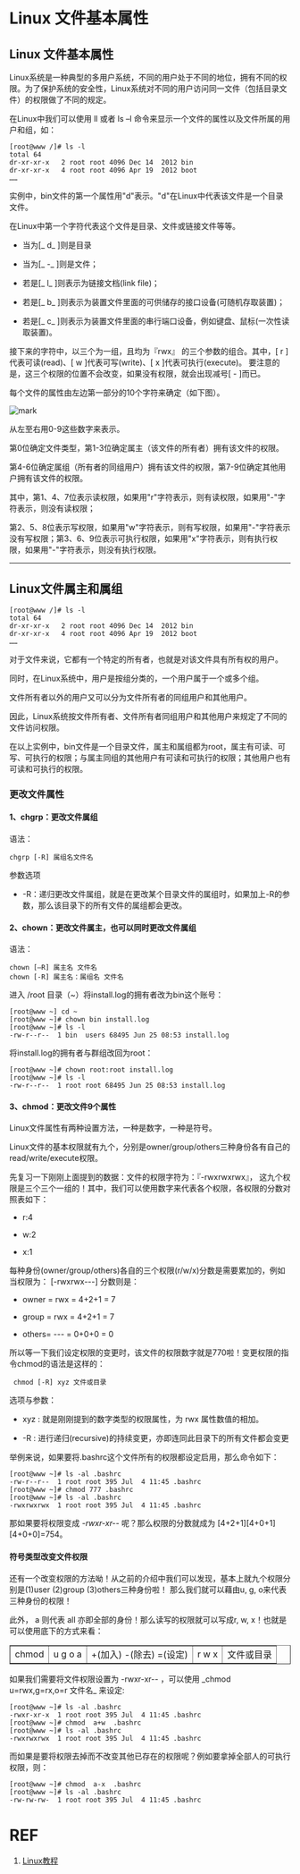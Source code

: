 # Linux 文件基本属性




## Linux 文件基本属性


Linux系统是一种典型的多用户系统，不同的用户处于不同的地位，拥有不同的权限。为了保护系统的安全性，Linux系统对不同的用户访问同一文件（包括目录文件）的权限做了不同的规定。

在Linux中我们可以使用 ll 或者 ls –l 命令来显示一个文件的属性以及文件所属的用户和组，如：


    [root@www /]# ls -l
    total 64
    dr-xr-xr-x   2 root root 4096 Dec 14  2012 bin
    dr-xr-xr-x   4 root root 4096 Apr 19  2012 boot
    ……



实例中，bin文件的第一个属性用"d"表示。"d"在Linux中代表该文件是一个目录文件。

在Linux中第一个字符代表这个文件是目录、文件或链接文件等等。




  * 当为[_ d_ ]则是目录


  * 当为[_ -_ ]则是文件；


  * 若是[_ l_ ]则表示为链接文档(link file)；


  * 若是[_ b_ ]则表示为装置文件里面的可供储存的接口设备(可随机存取装置)；


  * 若是[_ c_ ]则表示为装置文件里面的串行端口设备，例如键盘、鼠标(一次性读取装置)。


接下来的字符中，以三个为一组，且均为『rwx』 的三个参数的组合。其中，[ r ]代表可读(read)、[ w ]代表可写(write)、[ x ]代表可执行(execute)。 要注意的是，这三个权限的位置不会改变，如果没有权限，就会出现减号[ - ]而已。

每个文件的属性由左边第一部分的10个字符来确定（如下图）。


![mark](http://pacdb2bfr.bkt.clouddn.com/blog/image/180727/KiJgbADjc0.png?imageslim)

从左至右用0-9这些数字来表示。

第0位确定文件类型，第1-3位确定属主（该文件的所有者）拥有该文件的权限。

第4-6位确定属组（所有者的同组用户）拥有该文件的权限，第7-9位确定其他用户拥有该文件的权限。

其中，第1、4、7位表示读权限，如果用"r"字符表示，则有读权限，如果用"-"字符表示，则没有读权限；

第2、5、8位表示写权限，如果用"w"字符表示，则有写权限，如果用"-"字符表示没有写权限；第3、6、9位表示可执行权限，如果用"x"字符表示，则有执行权限，如果用"-"字符表示，则没有执行权限。



* * *





## Linux文件属主和属组




    [root@www /]# ls -l
    total 64
    dr-xr-xr-x   2 root root 4096 Dec 14  2012 bin
    dr-xr-xr-x   4 root root 4096 Apr 19  2012 boot
    ……



对于文件来说，它都有一个特定的所有者，也就是对该文件具有所有权的用户。

同时，在Linux系统中，用户是按组分类的，一个用户属于一个或多个组。

文件所有者以外的用户又可以分为文件所有者的同组用户和其他用户。

因此，Linux系统按文件所有者、文件所有者同组用户和其他用户来规定了不同的文件访问权限。

在以上实例中，bin文件是一个目录文件，属主和属组都为root，属主有可读、可写、可执行的权限；与属主同组的其他用户有可读和可执行的权限；其他用户也有可读和可执行的权限。


### 更改文件属性




#### 1、chgrp：更改文件属组


语法：


    chgrp [-R] 属组名文件名



参数选项




  * -R：递归更改文件属组，就是在更改某个目录文件的属组时，如果加上-R的参数，那么该目录下的所有文件的属组都会更改。




#### 2、chown：更改文件属主，也可以同时更改文件属组


语法：


    chown [–R] 属主名 文件名
    chown [-R] 属主名：属组名 文件名



进入 /root 目录（~）将install.log的拥有者改为bin这个账号：


    [root@www ~] cd ~
    [root@www ~]# chown bin install.log
    [root@www ~]# ls -l
    -rw-r--r--  1 bin  users 68495 Jun 25 08:53 install.log



将install.log的拥有者与群组改回为root：


    [root@www ~]# chown root:root install.log
    [root@www ~]# ls -l
    -rw-r--r--  1 root root 68495 Jun 25 08:53 install.log





#### 3、chmod：更改文件9个属性


Linux文件属性有两种设置方法，一种是数字，一种是符号。

Linux文件的基本权限就有九个，分别是owner/group/others三种身份各有自己的read/write/execute权限。

先复习一下刚刚上面提到的数据：文件的权限字符为：『-rwxrwxrwx』， 这九个权限是三个三个一组的！其中，我们可以使用数字来代表各个权限，各权限的分数对照表如下：




  * r:4


  * w:2


  * x:1


每种身份(owner/group/others)各自的三个权限(r/w/x)分数是需要累加的，例如当权限为： [-rwxrwx---] 分数则是：


  * owner = rwx = 4+2+1 = 7


  * group = rwx = 4+2+1 = 7


  * others= --- = 0+0+0 = 0


所以等一下我们设定权限的变更时，该文件的权限数字就是770啦！变更权限的指令chmod的语法是这样的：


     chmod [-R] xyz 文件或目录


选项与参数：




  * xyz : 就是刚刚提到的数字类型的权限属性，为 rwx 属性数值的相加。


  * -R : 进行递归(recursive)的持续变更，亦即连同此目录下的所有文件都会变更


举例来说，如果要将.bashrc这个文件所有的权限都设定启用，那么命令如下：


    [root@www ~]# ls -al .bashrc
    -rw-r--r--  1 root root 395 Jul  4 11:45 .bashrc
    [root@www ~]# chmod 777 .bashrc
    [root@www ~]# ls -al .bashrc
    -rwxrwxrwx  1 root root 395 Jul  4 11:45 .bashrc



那如果要将权限变成 _-rwxr-xr--_ 呢？那么权限的分数就成为 [4+2+1][4+0+1][4+0+0]=754。


#### 符号类型改变文件权限


还有一个改变权限的方法呦！从之前的介绍中我们可以发现，基本上就九个权限分别是(1)user (2)group (3)others三种身份啦！ 那么我们就可以藉由u, g, o来代表三种身份的权限！

此外， a 则代表 all 亦即全部的身份！那么读写的权限就可以写成r, w, x！也就是可以使用底下的方式来看：
<table cellpadding="2" cellspacing="0" border="1" >
<tbody >
<tr align="center" >

<td >chmod
</td>

<td >u
g
o
a
</td>

<td >+(加入)
-(除去)
=(设定)
</td>

<td >r
w
x
</td>

<td >文件或目录
</td>
</tr>
</tbody>
</table>
如果我们需要将文件权限设置为 -rwxr-xr-- ，可以使用 _chmod u=rwx,g=rx,o=r 文件名_ 来设定:


    [root@www ~]# ls -al .bashrc
    -rwxr-xr-x  1 root root 395 Jul  4 11:45 .bashrc
    [root@www ~]# chmod  a+w  .bashrc
    [root@www ~]# ls -al .bashrc
    -rwxrwxrwx  1 root root 395 Jul  4 11:45 .bashrc



而如果是要将权限去掉而不改变其他已存在的权限呢？例如要拿掉全部人的可执行权限，则：


    [root@www ~]# chmod  a-x  .bashrc
    [root@www ~]# ls -al .bashrc
    -rw-rw-rw-  1 root root 395 Jul  4 11:45 .bashrc










# REF

1. [Linux教程](https://www.w3cschool.cn/linux/)
